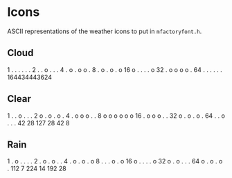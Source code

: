 # Icons

ASCII representations of the weather icons to put in `mfactoryfont.h`.

## Cloud

1   .  .  .  .  .  .
2   .  .  o  .  .  .
4   .  o  .  o  o  .
8   .  o  .  o  .  o
16  o  .  .  .  .  o
32  .  o  o  o  o  .
64  .  .  .  .  .  .
    164434443624

## Clear

1   .  .  o  .  .  .
2   o  .  o  .  o  .
4   .  o  o  o  .  .
8   o  o  o  o  o  o
16  .  o  o  o  .  .
32  o  .  o  .  o  .
64  .  .  o  .  .  .
   42 28 127 28 42 8

## Rain

1   .  o  .  .  .  .
2   .  o  .  o  .  .
4   .  o  .  o  .  o
8   .  .  .  o  .  o
16  o  .  .  .  .  o
32  o  .  o  .  .  .
64  o  .  o  .  o  .
  112 7 224 14 192 28
